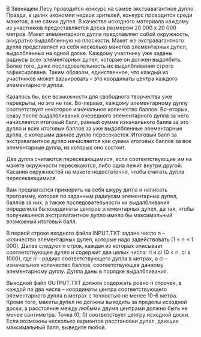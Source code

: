 В Звенящем Лесу проводится конкурс на самое экстравагантное дупло. 
Правда, в целях экономии нервов зрителей, конкурс проводится среди макетов, а не самих дупел.
В качестве исходного материала каждому из участников предоставляется доска размером 20 000 x 20 000 метров. 
Макет элементарного дупла представляет собой окружность, аккуратно выдолбленную на плоскости. 
Макет же экстравагантного дупла представляет из себя несколько макетов элементарных дупел, выдолбленных на одной доске.
Каждому участнику уже заданы радиусы всех элементарных дупел, которые он должен выдолбить. 
Более того, даже последовательность их выдалбливания строго зафиксирована. 
Таким образом, единственное, что каждый из участников может варьировать – это координаты центра каждого элементарного дупла.

Казалось бы, все возможности для свободного творчества уже перекрыты, но это не так.
Во-первых, каждому элементарному дуплу соответствует некоторое изначальное количество баллов. 
Во-вторых, сразу после выдалбливания очередного элементарного дупла за него начисляется итоговый балл, равный сумме изначального балла за это дупло 
и всех итоговых баллов за уже выдолбленные элементарные дупла, с которыми данное дупло пересекается. 
Итоговый балл за экстравагантное дупло начисляется как сумма итоговых баллов за все элементарные дупла, из которых оно состоит. 

Два дупла считаются пересекающимися, если соответствующие им на макете окружности пересекаются, либо одна лежит внутри другой. 
Касания окружностей на макете недостаточно, чтобы считать дупла пересекающимися.

Вам предлагается примерить на себя шкуру дятла и написать программу, которая по заданным радиусам элементарных дупел, баллов за них, 
а также последовательности их выдалбливания определила бы координаты центров элементарных дупел, да так, чтобы получившееся экстравагантное дупло 
имело бы максимальный возможный итоговый балл.

В первой строке входного файла INPUT.TXT задано число n – количество элементарных дупел, которые надо задействовать (1 ≤ n ≤ 1 000). 
Далее следуют n строк, каждая из которых описывает соответствующее дупло и содержит два целых числа: ri и ci (0 < ri, ci ≤ 1000), где ri – 
радиус соответствующего дупла в метрах, а ci – изначальное количество баллов, соответствующее данному элементарному дуплу. 
Дупла даны в порядке выдалбливания.

Выходной файл OUTPUT.TXT должен содержать ровно n строчек, в каждой по два числа – координаты центра соответствующего элементарного дупла в метрах 
с точностью не менее 10-6 метра. 
Кроме того, макеты дупел не должны выходить за пределы исходной доски, а расстояние между любыми двумя центрами должно быть не менее сантиметра. 
Точка (0; 0) соответствует центру исходной доски. 
Если возможны несколько вариантов расстановки дупел, дающих максимальный балл, выведите любой.
